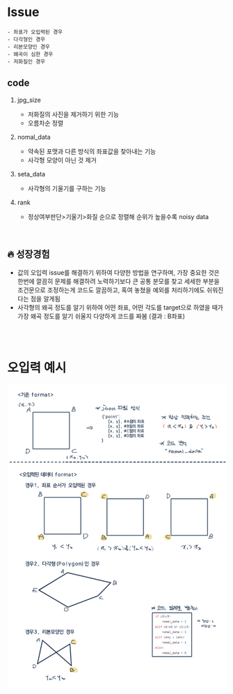# Issue
```
- 좌표가 오입력된 경우
- 다각형인 경우
- 리본모양인 경우
- 왜곡이 심한 경우
- 저화질인 경우
```

## code
1. jpg_size
    * 저화질의 사진을 제거하기 위한 기능
    * 오름차순 정렬

2. nomal_data
    * 약속된 포맷과 다른 방식의 좌표값을 찾아내는 기능
    * 사각형 모양이 아닌 것 제거
    
3. seta_data
    * 사각형의 기울기를 구하는 기능
    
4. rank
    * 정상여부판단>기울기>화질 순으로 정렬해 순위가 높을수록 noisy data

<br>

## **🔥 성장경험**

- 값의 오입력 issue를 해결하기 위하여 다양한 방법을 연구하며, 가장 중요한 것은 한번에 깔끔히 문제를 해결하려 노력하기보다 큰 공통 분모를 찾고 세세한 부분을 조건문으로 조정하는게 코드도 깔끔하고, 혹여 놓쳤을 예외를 처리하기에도 쉬워진다는 점을 알게됨
- 사각형의 왜곡 정도를 알기 위하여 어떤 좌표, 어떤 각도를 target으로 하였을 때가 가장 왜곡 정도를 알기 쉬울지 다양하게 코드를 짜봄 (결과 : B좌표)

<br>
<br>

# 오입력 예시
![Alt text](image.png)
